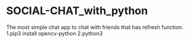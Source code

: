 # SOCIAL-CHAT_with_python
The most simple chat app to chat with friends that has refresh function.
1.pip3 install opencv-python
2.python3 <script name>
  
  Thus you can run the code. Just install opencv with the linux command otherwise it will not work.
